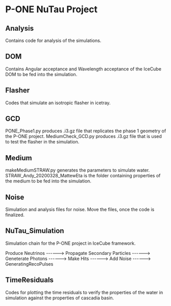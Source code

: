 # P-ONE NuTau Project

## Analysis

Contains code for analysis of the simulations.

## DOM

Contains Angular acceptance and Wavelength acceptance of the IceCube DOM to be fed into the simulation.

## Flasher

Codes that simulate an isotropic flasher in icetray.

## GCD

PONE_Phase1.py produces .i3.gz file that replicates the phase 1 geometry of the P-ONE project.
MediumCheck_GCD.py produces .i3.gz file that is used to test the flasher in the simulation.

## Medium

makeMediumSTRAW.py generates the parameters to simulate water.
STRAW_Andy_20200328_MattewEta is the folder containing properties of the medium to be fed into the simulation.

## Noise

Simulation and analysis files for noise. Move the files, once the code is finalized.

## NuTau_Simulation

Simulation chain for the P-ONE project in IceCube framework.

Produce Neutrinos ------> Propagate Secondary Particles ------> Geneterate Photons ------> Make Hits ------> Add Noise ------> GeneratingRecoPulses

## TimeResiduals

Codes for plotting the time residuals to verify the properties of the water in simulation against the properties of cascadia basin.

